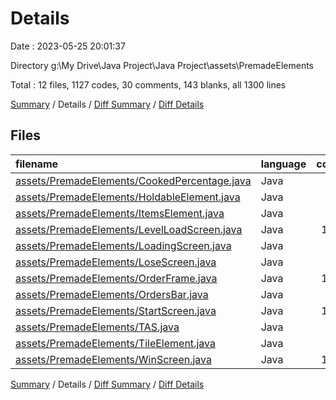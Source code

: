 # Details

Date : 2023-05-25 20:01:37

Directory g:\\My Drive\\Java Project\\Java Project\\assets\\PremadeElements

Total : 12 files,  1127 codes, 30 comments, 143 blanks, all 1300 lines

[Summary](results.md) / Details / [Diff Summary](diff.md) / [Diff Details](diff-details.md)

## Files
| filename | language | code | comment | blank | total |
| :--- | :--- | ---: | ---: | ---: | ---: |
| [assets/PremadeElements/CookedPercentage.java](/assets/PremadeElements/CookedPercentage.java) | Java | 63 | 2 | 6 | 71 |
| [assets/PremadeElements/HoldableElement.java](/assets/PremadeElements/HoldableElement.java) | Java | 88 | 1 | 6 | 95 |
| [assets/PremadeElements/ItemsElement.java](/assets/PremadeElements/ItemsElement.java) | Java | 60 | 0 | 4 | 64 |
| [assets/PremadeElements/LevelLoadScreen.java](/assets/PremadeElements/LevelLoadScreen.java) | Java | 112 | 3 | 17 | 132 |
| [assets/PremadeElements/LoadingScreen.java](/assets/PremadeElements/LoadingScreen.java) | Java | 95 | 3 | 10 | 108 |
| [assets/PremadeElements/LoseScreen.java](/assets/PremadeElements/LoseScreen.java) | Java | 29 | 0 | 6 | 35 |
| [assets/PremadeElements/OrderFrame.java](/assets/PremadeElements/OrderFrame.java) | Java | 142 | 7 | 23 | 172 |
| [assets/PremadeElements/OrdersBar.java](/assets/PremadeElements/OrdersBar.java) | Java | 54 | 8 | 7 | 69 |
| [assets/PremadeElements/StartScreen.java](/assets/PremadeElements/StartScreen.java) | Java | 197 | 4 | 28 | 229 |
| [assets/PremadeElements/TAS.java](/assets/PremadeElements/TAS.java) | Java | 53 | 1 | 9 | 63 |
| [assets/PremadeElements/TileElement.java](/assets/PremadeElements/TileElement.java) | Java | 66 | 0 | 6 | 72 |
| [assets/PremadeElements/WinScreen.java](/assets/PremadeElements/WinScreen.java) | Java | 168 | 1 | 21 | 190 |

[Summary](results.md) / Details / [Diff Summary](diff.md) / [Diff Details](diff-details.md)